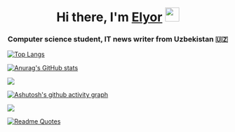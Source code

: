 <h1 align="center">Hi there, I'm <a href="https://github.com/elyor0701/" target="_blank">Elyor</a> 
<img src="https://github.com/blackcater/blackcater/raw/main/images/Hi.gif" height="32"/></h1>
<h3 align="center">Computer science student, IT news writer from Uzbekistan 🇺🇿</h3>

[![Top Langs](https://github-readme-stats.vercel.app/api/top-langs/?username=elyor0701&layout=compact)](https://github.com/anuraghazra/github-readme-stats)

[![Anurag's GitHub stats](https://github-readme-stats.vercel.app/api?username=elyor0701)](https://github.com/anuraghazra/github-readme-stats)

![](https://komarev.com/ghpvc/?username=elyor0701)

[![Ashutosh's github activity graph](https://activity-graph.herokuapp.com/graph?username=elyor0701)](https://github.com/elyor0701/github-readme-activity-graph)

![](https://github-profile-summary-cards.vercel.app/api/cards/profile-details?username=elyor0701&theme=solarized_dark)

[![Readme Quotes](https://quotes-github-readme.vercel.app/api?type=horizontal&theme=dark)](https://github.com/piyushsuthar/github-readme-quotes)
